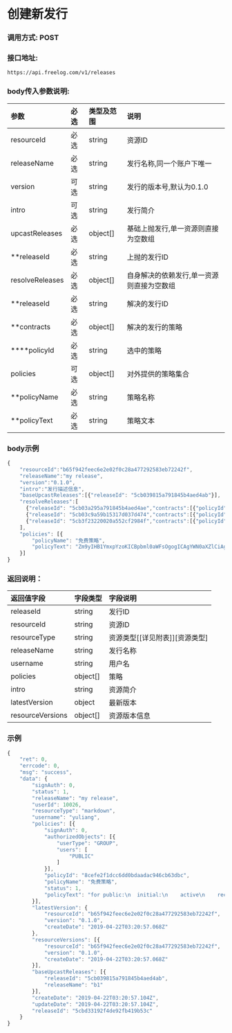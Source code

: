 # 创建新发行

### 调用方式: POST

### 接口地址:

```
https://api.freelog.com/v1/releases
```

### body传入参数说明:

| 参数 | 必选 | 类型及范围 | 说明 |
| :--- | :--- | :--- | :--- |
|resourceId|必选|string|资源ID|
|releaseName|必选|string|发行名称,同一个账户下唯一|
|version|可选|string|发行的版本号,默认为0.1.0|
|intro|可选|string|发行简介|
|upcastReleases|必选|object[]|基础上抛发行,单一资源则直接为空数组|
|**releaseId|必选|string|上抛的发行ID|
|resolveReleases|必选|object[]|自身解决的依赖发行,单一资源则直接为空数组|
|**releaseId|必选|string|解决的发行ID|
|**contracts|必选|object[]|解决的发行的策略|
|****policyId|必选|string|选中的策略|
|policies|可选|object[]|对外提供的策略集合|
|**policyName|必选|string|策略名称|
|**policyText|必选|string|策略文本|


### body示例

```js
{
	"resourceId":"b65f942feec6e2e02f0c28a477292583eb72242f",
    "releaseName":"my release",
    "version":"0.1.0",
    "intro":"发行描述信息",
    "baseUpcastReleases":[{"releaseId": "5cb039815a791845b4aed4ab"}],
    "resolveReleases":[
      {"releaseId": "5cb03a295a791845b4aed4ae","contracts":[{"policyId":"8cefe2f1dcc6dd0bdaadac946cb63dbc"}]},
      {"releaseId": "5cb03c9a59b15317d037d474","contracts":[{"policyId":"8cefe2f1dcc6dd0bdaadac946cb63dbc"}]},
      {"releaseId": "5cb3f23220020a552cf2984f","contracts":[{"policyId":"8cefe2f1dcc6dd0bdaadac946cb63dbc"}]}
    ],
    "policies": [{
		"policyName": "免费策略",
		"policyText": "Zm9yIHB1YmxpYzoKICBpbml0aWFsOgogICAgYWN0aXZlCiAgICByZWNvbnRyYWN0YWJsZQogICAgcHJlc2VudGFibGUKICAgIHRlcm1pbmF0ZQ=="
	}]
}
```

### 返回说明：

| 返回值字段 | 字段类型 | 字段说明 |
| :--- | :--- | :--- |
| releaseId | string | 发行ID|
| resourceId | string | 资源ID|
| resourceType | string | 资源类型[[详见附表]][资源类型] |
| releaseName | string | 发行名称 |
| username	| string| 用户名|
| policies|object[]|策略|
| intro|string|资源简介|
| latestVersion|object|最新版本|
| resourceVersions|object[]|资源版本信息|

### 示例

```js
{
	"ret": 0,
	"errcode": 0,
	"msg": "success",
	"data": {
		"signAuth": 0,
		"status": 1,
		"releaseName": "my release",
		"userId": 10026,
		"resourceType": "markdown",
		"username": "yuliang",
		"policies": [{
			"signAuth": 0,
			"authorizedObjects": [{
				"userType": "GROUP",
				"users": [
					"PUBLIC"
				]
			}],
			"policyId": "8cefe2f1dcc6dd0bdaadac946cb63dbc",
			"policyName": "免费策略",
			"status": 1,
			"policyText": "for public:\n  initial:\n    active\n    recontractable\n    presentable\n    terminate"
		}],
		"latestVersion": {
			"resourceId": "b65f942feec6e2e02f0c28a477292583eb72242f",
			"version": "0.1.0",
			"createDate": "2019-04-22T03:20:57.068Z"
		},
		"resourceVersions": [{
			"resourceId": "b65f942feec6e2e02f0c28a477292583eb72242f",
			"version": "0.1.0",
			"createDate": "2019-04-22T03:20:57.068Z"
		}],
		"baseUpcastReleases": [{
			"releaseId": "5cb039815a791845b4aed4ab",
			"releaseName": "b1"
		}],
		"createDate": "2019-04-22T03:20:57.104Z",
		"updateDate": "2019-04-22T03:20:57.104Z",
		"releaseId": "5cbd33192f4de92fb419b53c"
	}
}
```


